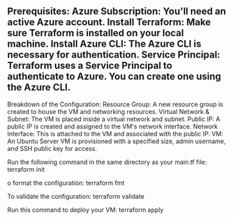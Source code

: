 
Prerequisites:
Azure Subscription: You'll need an active Azure account.
Install Terraform: Make sure Terraform is installed on your local machine.
Install Azure CLI: The Azure CLI is necessary for authentication.
Service Principal: Terraform uses a Service Principal to authenticate to Azure. You can create one using the Azure CLI.
----------------------

Breakdown of the Configuration:
Resource Group: A new resource group is created to house the VM and networking resources.
Virtual Network & Subnet: The VM is placed inside a virtual network and subnet.
Public IP: A public IP is created and assigned to the VM's network interface.
Network Interface: This is attached to the VM and associated with the public IP.
VM: An Ubuntu Server VM is provisioned with a specified size, admin username, and SSH public key for access.

Run the following command in the same directory as your main.tf file:
terraform init

o format the configuration:
terraform fmt

To validate the configuration:
terraform validate

Run this command to deploy your VM:
terraform apply

